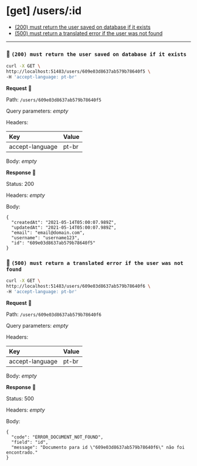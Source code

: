 # [get] /users/:id

* [(200) must return the user saved on database if it exists](#64277522ed)
* [(500) must return a translated error if the user was not found](#bdaf8f2098)

---

### :chicken: `(200) must return the user saved on database if it exists` <a name="64277522ed"></a>

```sh
curl -X GET \
http://localhost:51483/users/609e03d8637ab579b78640f5 \
-H 'accept-language: pt-br'
```

**Request** :egg:

Path: `/users/609e03d8637ab579b78640f5`

Query parameters: _empty_

Headers: 

| Key | Value |
| :--- | :--- |
| accept-language | pt-br |

Body: _empty_

**Response** :hatching_chick:

Status: 200

Headers: _empty_

Body: 

```
{
  "createdAt": "2021-05-14T05:00:07.989Z",
  "updatedAt": "2021-05-14T05:00:07.989Z",
  "email": "email@domain.com",
  "username": "username123",
  "id": "609e03d8637ab579b78640f5"
}
```

### :chicken: `(500) must return a translated error if the user was not found` <a name="bdaf8f2098"></a>

```sh
curl -X GET \
http://localhost:51483/users/609e03d8637ab579b78640f6 \
-H 'accept-language: pt-br'
```

**Request** :egg:

Path: `/users/609e03d8637ab579b78640f6`

Query parameters: _empty_

Headers: 

| Key | Value |
| :--- | :--- |
| accept-language | pt-br |

Body: _empty_

**Response** :hatching_chick:

Status: 500

Headers: _empty_

Body: 

```
{
  "code": "ERROR_DOCUMENT_NOT_FOUND",
  "field": "id",
  "message": "Documento para id \"609e03d8637ab579b78640f6\" não foi encontrado."
}
```
